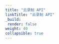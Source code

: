 ```yaml
---
title: "云录制 API"
linkTitle: "云录制 API"
_build:
 render: false 
weight: 40
collapsible: true
---
```


